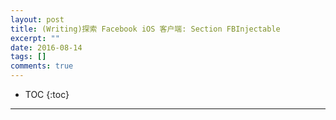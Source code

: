 ```yaml
---
layout: post
title: (Writing)探索 Facebook iOS 客户端: Section FBInjectable
excerpt: ""
date: 2016-08-14
tags: []
comments: true
---
```

 
* TOC
{:toc}
---
 


